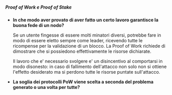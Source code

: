 
##### Proof of Work e Proof of Stake ####

- **In che modo aver provato di aver fatto un certo lavoro garantisce la buona fede di un nodo?**
  
  Se un utente fingesse di essere molti minatori diversi, potrebbe fare in modo di essere eletto sempre come leader, ricevendo tutte le   
  ricompense per la validazione di un blocco. La Proof of Work richiede di dimostrare che si possiedono effettivamente le risorse dichiarate.

  Il lavoro che e' necessario svolgere e' un disincentivo al comportarsi in modo disonesto: in caso di fallimento dell'attacco non solo non si ottiene l'effetto desiderato ma si perdono tutte le risorse puntate sull'attacco.
  
  
- **La soglia dei protocolli PoW viene scelta a seconda del problema generato o una volta per tutte?**


